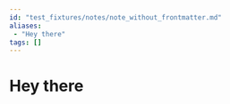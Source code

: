 ```yaml
---
id: "test_fixtures/notes/note_without_frontmatter.md"
aliases:
 - "Hey there"
tags: []
---
```


# Hey there

